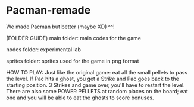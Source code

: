 # Pacman-remade
We made Pacman but better (maybe XD) ^^!

(FOLDER GUIDE)
main folder: main codes for the game

nodes folder: experimental lab

sprites folder: sprites used for the game in png format

HOW TO PLAY:
Just like the original game: eat all the small pellets to pass the level. If Pac hits a ghost, you get a Strike and Pac goes back to the starting position. 3 Strikes and game over, you'll have to restart the level. There are also some POWER PELLETS at random places on the board; eat one and you will be able to eat the ghosts to score bonuses.
